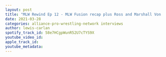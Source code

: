 ```yaml
---
layout: post
title: "MLW Rewind Ep 12 - MLW Fusion recap plus Ross and Marshall Von Erich join us for an interview!"
date: 2021-03-28
categories: alliance-pro-wrestling-network interviews
author: lewis-carlan
spotify_track_id: 58e7HCgpWunR52U7cTYS9X
youtube_video_id: 
apple_track_id: 
youtube_metadata: 
---
```

